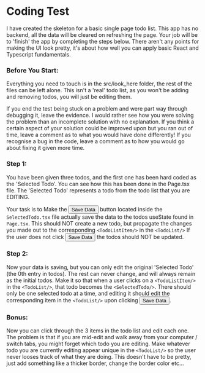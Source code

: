 # Coding Test

I have created the skeleton for a basic single page todo list. This app has
no backend, all the data will be cleared on refreshing the page. Your job will
be to 'finish' the app by completing the steps below. There aren't any points
for making the UI look pretty, it's about how well you can apply basic React and Typescript
fundamentals.

### Before You Start:

Everything you need to touch is in the src/look_here folder, the rest of the files can be left alone. This
isn't a 'real' todo list, as you won't be adding and removing todos, you will just be editing them. 

If you end the test being stuck on a problem and were part way through debugging it, leave the evidence.
I would rather see how you were solving the problem than an incomplete solution with no explanation. 
If you think a certain aspect of your solution could be improved upon but you ran out of time, leave a
comment as to what you would have done differently! If you recognise a bug in the code, leave a comment
as to how you would go about fixing it given more time.

### Step 1:

You have been given three todos, and the first one has been hard coded as the 'Selected Todo'. 
You can see how this has been done in the Page.tsx file. The 'Selected Todo' represents a todo
from the todo list that you are EDITING.

Your task is to Make the <button>Save Data</button> button located inside the `SelectedTodo.tsx` file actually
save the data to the todos useState found in `Page.tsx`. This should NOT create a new todo, but propagate
the changes you made out to the corresponding `<TodoListItem/>` in the `<TodoList/>`
If the user does not click <button>Save Data</button> the todos should NOT be updated.

### Step 2:

Now your data is saving, but you can only edit the original 'Selected Todo' (the 0th entry in todos).
The rest can never change, and will always remain as the initial todos. Make it so that when a
user clicks on a `<TodoListItem/>` in the `<TodoList/>`, that todo becomes the `<SelectedTodo/>`. 
There should only be one selected todo at a time, and editing it should edit the corresponding item
in the `<TodoList/>` upon clicking <button>Save Data</button>.

### Bonus:

Now you can click through the 3 items in the todo list and edit each one. The problem is 
that if you are mid-edit and walk away from your computer / switch tabs, you might forget which todo
you are editing. Make whatever todo you are currently editing appear unique in the `<TodoList/>` so
the user never looses track of what they are doing. This doesn't have to be pretty, just add something 
like a thicker border, change the border color etc...
